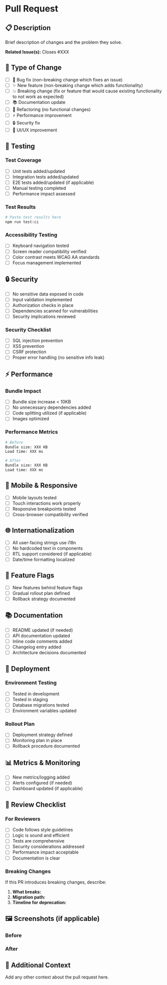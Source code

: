 # Pull Request

## 📋 Description

Brief description of changes and the problem they solve.

**Related Issue(s):** Closes #XXX

## 🔄 Type of Change

- [ ] 🐛 Bug fix (non-breaking change which fixes an issue)
- [ ] ✨ New feature (non-breaking change which adds functionality)
- [ ] 💥 Breaking change (fix or feature that would cause existing functionality to not work as expected)
- [ ] 📚 Documentation update
- [ ] 🔧 Refactoring (no functional changes)
- [ ] ⚡ Performance improvement
- [ ] 🔒 Security fix
- [ ] 🎨 UI/UX improvement

## 🧪 Testing

### Test Coverage

- [ ] Unit tests added/updated
- [ ] Integration tests added/updated
- [ ] E2E tests added/updated (if applicable)
- [ ] Manual testing completed
- [ ] Performance impact assessed

### Test Results

```bash
# Paste test results here
npm run test:ci
```

### Accessibility Testing

- [ ] Keyboard navigation tested
- [ ] Screen reader compatibility verified
- [ ] Color contrast meets WCAG AA standards
- [ ] Focus management implemented

## 🔒 Security

- [ ] No sensitive data exposed in code
- [ ] Input validation implemented
- [ ] Authorization checks in place
- [ ] Dependencies scanned for vulnerabilities
- [ ] Security implications reviewed

### Security Checklist

- [ ] SQL injection prevention
- [ ] XSS prevention
- [ ] CSRF protection
- [ ] Proper error handling (no sensitive info leak)

## ⚡ Performance

### Bundle Impact

- [ ] Bundle size increase < 10KB
- [ ] No unnecessary dependencies added
- [ ] Code splitting utilized (if applicable)
- [ ] Images optimized

### Performance Metrics

```bash
# Before
Bundle size: XXX KB
Load time: XXX ms

# After
Bundle size: XXX KB
Load time: XXX ms
```

## 📱 Mobile & Responsive

- [ ] Mobile layouts tested
- [ ] Touch interactions work properly
- [ ] Responsive breakpoints tested
- [ ] Cross-browser compatibility verified

## 🌐 Internationalization

- [ ] All user-facing strings use i18n
- [ ] No hardcoded text in components
- [ ] RTL support considered (if applicable)
- [ ] Date/time formatting localized

## 🎯 Feature Flags

- [ ] New features behind feature flags
- [ ] Gradual rollout plan defined
- [ ] Rollback strategy documented

## 📚 Documentation

- [ ] README updated (if needed)
- [ ] API documentation updated
- [ ] Inline code comments added
- [ ] Changelog entry added
- [ ] Architecture decisions documented

## 🚀 Deployment

### Environment Testing

- [ ] Tested in development
- [ ] Tested in staging
- [ ] Database migrations tested
- [ ] Environment variables updated

### Rollout Plan

- [ ] Deployment strategy defined
- [ ] Monitoring plan in place
- [ ] Rollback procedure documented

## 📊 Metrics & Monitoring

- [ ] New metrics/logging added
- [ ] Alerts configured (if needed)
- [ ] Dashboard updated (if applicable)

## 👥 Review Checklist

### For Reviewers

- [ ] Code follows style guidelines
- [ ] Logic is sound and efficient
- [ ] Tests are comprehensive
- [ ] Security considerations addressed
- [ ] Performance impact acceptable
- [ ] Documentation is clear

### Breaking Changes

If this PR introduces breaking changes, describe:

1. **What breaks:**
2. **Migration path:**
3. **Timeline for deprecation:**

## 🖼️ Screenshots (if applicable)

### Before

<!-- Add screenshots of current state -->

### After

<!-- Add screenshots of new state -->

## 🔗 Additional Context

Add any other context about the pull request here.

<!--
## 🤖 AI Summary (auto-generated)
This section will be auto-populated by AI review tools
-->
